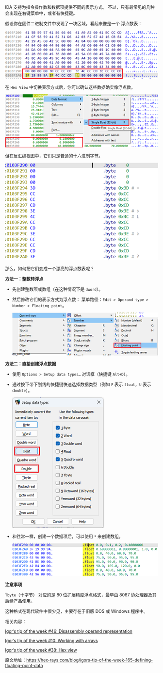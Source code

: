 IDA 支持为指令操作数和数据项提供不同的表示方式。 不过，只有最常见的几种会出现在右键菜单中，或者有快捷键。

假设你在固件二进制文件中发现了一块区域，看起来像是一个 浮点数表：

![](assets/2023/11/fpdata1.png)

在 `Hex View` 中切换表示方式后，你可以确认这些数据确实像浮点数。

![](assets/2023/11/fpdata2.png)

但在反汇编视图中，它们只是普通的十六进制字节。

![](assets/2023/11/fpdata3.png)

那么，如何把它们变成一个漂亮的浮点数表呢？

**方法一：整数转浮点**

- 先创建整数项或数组（在这种情况下是 `dword`）。
- 然后修改它们的表示方式为浮点数： 菜单路径：`Edit > Operand type > Number > Floating point`。

  ![](assets/2023/11/fpdata4.png)

**方法二：直接创建浮点数据**

- 使用 `Options > Setup data types…` 对话框（快捷键 `Alt+D`）。
- 通过按下带下划线的快捷键快速选择数据类型（例如 `F` 表示 `float`，`U` 表示 d`ouble`）。

  ![](assets/2023/11/fpdata5.png)

- 和往常一样，创建一个数据项后，可以使用 `*` 来创建数组。

  ![](assets/2023/11/fpdata6.png)

**注意事项**

`Tbyte`（十字节） 对应的是 80 位扩展精度浮点格式，最早由 8087 协处理器及其后续产品使用。

这种格式在现代软件中很少见，主要存在于旧版 DOS 或 Windows 程序中。

相关内容：

[Igor’s tip of the week #46: Disassembly operand representation](https://hex-rays.com/blog/igors-tip-of-the-week-46-disassembly-operand-representation/)

[Igor’s tip of the week #10: Working with arrays](https://hex-rays.com/blog/igor-tip-of-the-week-10-working-with-arrays/)

[Igor’s tip of the week #38: Hex view](https://hex-rays.com/blog/igors-tip-of-the-week-38-hex-view/)  

原文地址：https://hex-rays.com/blog/igors-tip-of-the-week-165-defining-floating-point-data

